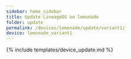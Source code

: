 ```yaml
---
sidebar: home_sidebar
title: Update LineageOS on lemonade
folder: update
permalink: /devices/lemonade/update/variant1/
device: lemonade_variant1
---
```

{% include templates/device_update.md %}

